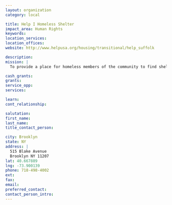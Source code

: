 ```yaml
---
layout: organization
category: local

title: Help I Homeless Shelter
impact_area: Human Rights
keywords: 
location_services: 
location_offices: 
website: http://www.helpusa.org/housing/transitional/help_suffolk

description: 
mission: |
  To provide a place for homeless members of the community to find shelter.

cash_grants: 
grants: 
service_opp: 
services: 

learn: 
cont_relationship: 

salutation: 
first_name: 
last_name: 
title_contact_person: 

city: Brooklyn
state: NY
address: |
  515 Blake Avenue  
  Brooklyn NY 11207
lat: 40.667889
lng: -73.900139
phone: 718-498-4002
ext: 
fax: 
email: 
preferred_contact: 
contact_person_intro: 
---
```


